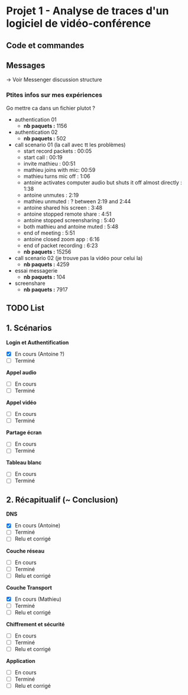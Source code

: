 # Projet 1 - Analyse de traces d'un logiciel de vidéo-conférence

## Code et commandes

## Messages

-> Voir Messenger discussion structure

### Ptites infos sur mes expériences

Go mettre ca dans un fichier plutot ?

- authentication 01  
  - **nb paquets :** 1156
- authentication 02  
  - **nb paquets :** 502
- call scenario 01 (la call avec tt les problèmes)  
  - start record packets : 00:05
  - start call : 00:19
  - invite mathieu : 00:51
  - mathieu joins with mic: 00:59
  - mathieu turns mic off : 1:06
  - antoine activates computer audio but shuts it off almost directly : 1:38
  - antoine unmutes : 2:19
  - mathieu unmuted : ? between 2:19 and 2:44
  - antoine shared his screen : 3:48
  - antoine stopped remote share : 4:51
  - antoine stopped screensharing : 5:40
  - both mathieu and antoine muted : 5:48
  - end of meeting : 5:51
  - antoine closed zoom app : 6:16
  - end of packet recording : 6:23
  - **nb paquets :** 15256
- call scenario 02  (je trouve pas la vidéo pour celui la)
  - **nb paquets :** 4259
- essai messagerie  
  - **nb paquets :** 104
- screenshare  
  - **nb paquets :** 7917

## TODO List

## 1. Scénarios

**Login et Authentification**
- [x] En cours (Antoine ?)
- [ ] Terminé

**Appel audio**
- [ ] En cours
- [ ] Terminé

**Appel vidéo**
- [ ] En cours
- [ ] Terminé

**Partage écran**
- [ ] En cours
- [ ] Terminé

**Tableau blanc**
- [ ] En cours
- [ ] Terminé

## 2. Récapitualif (~ Conclusion)

**DNS**  

- [x] En cours (Antoine)  
- [ ] Terminé  
- [ ] Relu et corrigé  

**Couche réseau**

- [ ] En cours  
- [ ] Terminé  
- [ ] Relu et corrigé  

**Couche Transport**  

- [X] En cours (Mathieu)
- [ ] Terminé  
- [ ] Relu et corrigé  

**Chiffrement et sécurité**  

- [ ] En cours  
- [ ] Terminé  
- [ ] Relu et corrigé  

**Application**  

- [ ] En cours  
- [ ] Terminé  
- [ ] Relu et corrigé  
